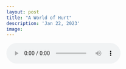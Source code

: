 ```yaml
---
layout: post
title: "A World of Hurt"
description: 'Jan 22, 2023'
image:
---
```


<audio controls preload="metadata">
  <source src="https://docs.google.com/uc?export=open&id=10w4bDvA90f-_VmM2cgbwa7Py6wOV5hQo" type="audio/mp3">
Your browser does not support the audio element.
</audio>
